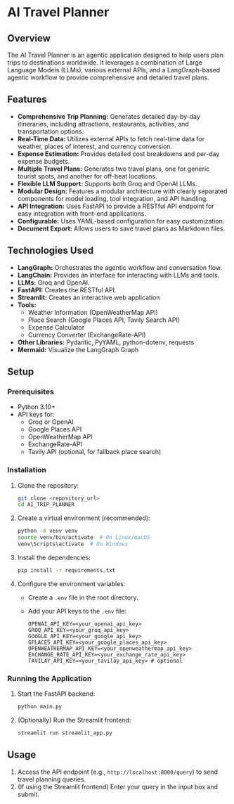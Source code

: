 # AI Travel Planner

## Overview

The AI Travel Planner is an agentic application designed to help users plan trips to destinations worldwide. It leverages a combination of Large Language Models (LLMs), various external APIs, and a LangGraph-based agentic workflow to provide comprehensive and detailed travel plans.

## Features

*   **Comprehensive Trip Planning:** Generates detailed day-by-day itineraries, including attractions, restaurants, activities, and transportation options.
*   **Real-Time Data:** Utilizes external APIs to fetch real-time data for weather, places of interest, and currency conversion.
*   **Expense Estimation:** Provides detailed cost breakdowns and per-day expense budgets.
*   **Multiple Travel Plans:** Generates two travel plans, one for generic tourist spots, and another for off-beat locations.
*   **Flexible LLM Support:** Supports both Groq and OpenAI LLMs.
*   **Modular Design:** Features a modular architecture with clearly separated components for model loading, tool integration, and API handling.
*   **API Integration:** Uses FastAPI to provide a RESTful API endpoint for easy integration with front-end applications.
*   **Configurable:** Uses YAML-based configuration for easy customization.
*   **Document Export:** Allows users to save travel plans as Markdown files.

## Technologies Used

*   **LangGraph:** Orchestrates the agentic workflow and conversation flow.
*   **LangChain:** Provides an interface for interacting with LLMs and tools.
*   **LLMs:** Groq and OpenAI.
*   **FastAPI:** Creates the RESTful API.
*   **Streamlit:** Creates an interactive web application
*   **Tools:**
    *   Weather Information (OpenWeatherMap API)
    *   Place Search (Google Places API, Tavily Search API)
    *   Expense Calculator
    *   Currency Converter (ExchangeRate-API)
*   **Other Libraries:** Pydantic, PyYAML, python-dotenv, requests
*   **Mermaid:** Visualize the LangGraph Graph

## Setup

### Prerequisites

*   Python 3.10+
*   API keys for:
    *   Groq or OpenAI
    *   Google Places API
    *   OpenWeatherMap API
    *   ExchangeRate-API
    *   Tavily API (optional, for fallback place search)

### Installation

1.  Clone the repository:

    ```bash
    git clone <repository_url>
    cd AI_TRIP_PLANNER
    ```

2.  Create a virtual environment (recommended):

    ```bash
    python -m venv venv
    source venv/bin/activate  # On Linux/macOS
    venv\Scripts\activate  # On Windows
    ```

3.  Install the dependencies:

    ```bash
    pip install -r requirements.txt
    ```

4.  Configure the environment variables:

    *   Create a `.env` file in the root directory.
    *   Add your API keys to the `.env` file:

        ```
        OPENAI_API_KEY=<your_openai_api_key>
        GROQ_API_KEY=<your_groq_api_key>
        GOOGLE_API_KEY=<your_google_api_key>
        GPLACES_API_KEY=<your_google_places_api_key>
        OPENWEATHERMAP_API_KEY=<your_openweathermap_api_key>
        EXCHANGE_RATE_API_KEY=<your_exchange_rate_api_key>
        TAVILAY_API_KEY=<your_tavilay_api_key> # optional
        ```

### Running the Application

1.  Start the FastAPI backend:

    ```bash
    python main.py
    ```

2.  (Optionally) Run the Streamlit frontend:

    ```bash
    streamlit run streamlit_app.py
    ```

## Usage

1.  Access the API endpoint (e.g., `http://localhost:8000/query`) to send travel planning queries.
2.  (If using the Streamlit frontend) Enter your query in the input box and submit.

